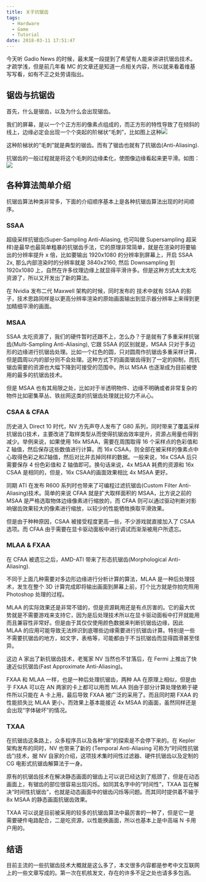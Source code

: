 ```yaml
---
title: 关于抗锯齿
tags:
  - Hardware
  - Game
  - Tutorial
date: 2018-03-11 17:51:47
---
```



今天听 Gadio News 的时候，最末尾一段提到了希望有人能来讲讲抗锯齿技术。才疏学浅，但是前几年看 MC 的文章还是知道一点相关内容，所以就来看着维基写写看，如有不正之处劳请指出。

## 锯齿与抗锯齿

首先，什么是锯齿，以及为什么会出现锯齿。

我们的屏幕，是以一个个正方形的像素点组成的，而正方形的特性导致了在倾斜的线上，边缘必定会出现一个个突起的阶梯状“毛刺”，比如图上这种![](/images/04fb3bbbec0c10e70c660aac1efd7cf1_r.jpg)

这种阶梯状的“毛刺”就是典型的锯齿。而有了锯齿也就有了抗锯齿(Anti-Aliasing).

抗锯齿的一般过程就是将这个毛刺的边缘柔化，使图像边缘看起来更平滑。如图：![](/images/4ec755cfd484c8333f094f57b97f3408_hd.jpg)

## 各种算法简单介绍

抗锯齿算法种类非常多，下面的介绍顺序基本上是各种抗锯齿算法出现的时间顺序。

### SSAA

超级采样抗锯齿(Super-Sampling Anti-Aliasing, 也可叫做 Supersampling 超采样)是最早也最简单粗暴的抗锯齿手法，它的原理非常简单，就是在渲染时将要输出的分辨率提升 x 倍，比如要输出 1920x1080 的分辨率到屏幕上，开启 SSAA 2x, 那么内部渲染时的分辨率就是 3840x2160, 然后 Downsampling 到 1920x1080 上，自然在许多纹理边缘上就显得平滑许多。但是这种方式太太太吃资源了，所以又开发出了新的算法。

在 Nvidia 发布二代 Maxwell 架构的时候，同时发布的 [](http://www.geforce.cn/hardware/technology/dsr/technology) 技术中就有 SSAA 的影子，技术思路同样是以更高分辨率渲染的原始画面输出到显示器分辨率上来得到更加精细平滑的画面。

### MSAA

SSAA 太吃资源了，我们的硬件暂时还跟不上，怎么办？于是就有了多重采样抗锯齿(Multi-Sampling Anti-Aliasing), 它跟 SSAA 的区别就是，MSAA 只对于多边形的边缘进行抗锯齿处理。比如一个红色的圆，只对圆周作抗锯齿多重采样计算，但是圆周以内的部分则不会处理。这种方式下的画面锯齿得到了一定的抑制，而抗锯齿需要的资源也大幅下降到可接受的范围中。所以 MSAA 也逐渐成为目前被使用的最多的抗锯齿技术。

但是 MSAA 也有其局限之处，比如对于半透明物件、边缘不明确或者非常复杂的物件比如密集草丛、铁丝网这类的抗锯齿处理就比较力不从心。

### CSAA & CFAA 

历史进入 Direct 10 时代，NV 方先声夺人发布了 G80 系列，同时带来了覆盖采样抗锯齿([](http://www.nvidia.com/object/coverage-sampled-aa.html))技术，主要改进了取样类型从而使得抗锯齿效率提升，资源占用量也得到减少。举例来说，如果使用 16x MSAA，需要在周围取得 16 个采样点的色彩值和 Z 轴值，然后保存这些数值进行计算。而 16x CSAA，则全部在被采样的像素点中心取得色彩之和Z轴值，然后对比并去掉同样的数据。一般来说，16x CSAA 后只需要保存 4 份色彩值和 Z 轴值即可。换句话来说，4x MSAA 耗费的资源和 16x CSAA 是相同的，但是，16x CSAA的画面效果相比 4x MSAA 更好。

同期 ATI 在发布 R600 系列时也带来了可编程过滤抗锯齿(Custom Filter Anti-Aliasing)技术。简单的来说 CFAA 就是扩大取样面积的 MSAA，比方说之前的 MSAA 是严格选取物体边缘像素进行缩放的，而 CFAA 则可以通过驱动判断对影响锯齿效果较大的像素进行缩放，以较少的性能牺牲换取平滑效果。

但是由于种种原因，CSAA 被接受程度更高一些，不少游戏就直接加入了 CSAA 选项。而 CFAA 由于需要在显卡驱动面板中进行调试而渐渐被用户所遗忘。

### MLAA & FXAA

在 CFAA 被遗忘之后，AMD-ATI 带来了形态抗锯齿(Morphological Anti-Aliasing).

不同于上面几种需要对多边形边缘进行分析计算的算法，MLAA 是一种后处理技术，发生在整个 3D 计算完成即将输出画面到屏幕上前，打个比方就是你拍完照用 Photoshop 处理的过程。

MLAA 的实际效果还是非常不错的，但是资源耗用还是有点厉害的。它的最大优势就是不需要游戏来支持它，因为是后处理技术所以在显卡驱动面板中打开就能用而且兼容性非常好。但是由于其仅仅使用颜色数据来判断抗锯齿边缘，因此 MLAA 的应用可能导致无法辨识到底哪些边缘需要进行抗锯齿计算。特别是一些不需要抗锯齿的地方，如文字，表格等，可能都由于不当抗锯齿而显得圆滑甚至怪异。

这边 A 家出了新抗锯齿技术，老冤家 NV 当然也不甘落后，在 Fermi 上推出了快速近似抗锯齿(Fast Approximate Anti-Aliasing)。

FXAA 和 MLAA 一样，也是一种后处理抗锯齿，两种 AA 在原理上相似，但是由于 FXAA 可以在 AN 两家的卡上都可以用而 MLAA 则由于部分计算处理依赖于硬件所以只能在 A 卡上用，最后导致 FXAA 被广泛的采用了。而且同时期 FXAA 的性能损失比 MLAA 更小，而效果上基本能接近 4x MSAA 的画面，虽然同样还是会出现“字体破坏”的情况。

### TXAA

在抗锯齿这条路上，众多程序员以及各种“家”的探索是不会停下来的。在 Kepler 架构发布的同时，NV 也带来了新的 [](http://www.geforce.cn/hardware/technology/txaa/technology)(Temporal Anti-Aliasing 可称为“时间性抗锯齿”)技术，据 NV 自家的介绍，这项技术集时间性过滤器、硬件抗锯齿以及定制的 CG 电影式抗锯齿解算法于一身。

原有的抗锯齿技术在解决静态画面的锯齿上可以说已经达到了瓶颈了，但是在动态画面上，有锯齿的部位很容易出现闪烁。如同其名字中的“时间性”，TXAA 旨在解决“时间性抗锯齿”，也就是动态画面中的锯齿闪烁等问题。而其同时提供着不输于 8x MSAA 的静态画面抗锯齿效果。

TXAA 可以说是目前被采用的较多的抗锯齿算法中最厉害的一种了，但是它一是需要硬件电路配合，二是吃资源，以性能换画面，所以也基本上是中高端 N 卡用户用的。

## 结语

目前主流的一些抗锯齿技术大概就是这么多了，本文很多内容都是参考中文互联网上的一些文章写成的。第一次在机核发文，存在的许多不足之处也请多多包涵。
